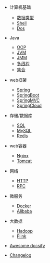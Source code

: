 - 计算机基础
  - [数据类型](contents/计算机基础-数据类型.md)
  - [Shell](contents/计算机基础-Shell.md)
  - [Dos](contents/计算机基础-dos.md)

- Java
  - [OOP](contents/Java-OOP.md)
  - [JVM](configuration.md)
  - [JMM](configuration.md)
  - [多线程](configuration.md)
  - [集合](configuration.md)
  
- web框架
  - [Spring](configuration.md)
  - [SpringBoot](configuration.md)
  - [SpringMVC](configuration.md)
  - [SpringCloud](configuration.md)

- 存储/数据库
  - [SQL](configuration.md)
  - [MySQL](configuration.md)
  - [Redis](configuration.md)

- web容器
  - [Nginx](configuration.md)
  - [Tomcat](configuration.md)
  
- 网络
  - [HTTP](configuration.md)
  - [RPC](configuration.md)
  
- 微服务
  - [Docker](configuration.md)
  - [Alibaba](configuration.md)
  
- 大数据
  - [Hadoop](configuration.md)
  - [Flink](configuration.md)

- [Awesome docsify](subdir/quickstart.md)
- [Changelog](subdir/quickstart.md)
